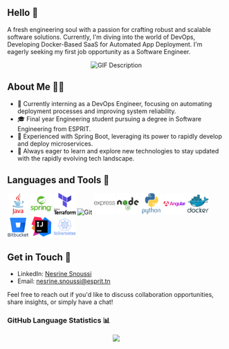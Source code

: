 ## Hello 👋

A fresh engineering soul with a passion for crafting robust and scalable software solutions. Currently, I'm diving into
the world of DevOps, Developing Docker-Based SaaS for Automated App Deployment. I'm eagerly seeking my first job opportunity as a Software Engineer.
<div align="center">
    <img src="https://media.giphy.com/media/L1R1tvI9svkIWwpVYr/giphy.gif" width="600" height="337" alt="GIF Description">
   
</div>



## About Me 👩‍💻

- 💼 Currently interning as a DevOps Engineer, focusing on automating deployment processes and improving system reliability.
- 🎓 Final year Engineering student pursuing a degree in Software Engineering from ESPRIT.
- 🚀 Experienced with Spring Boot, leveraging its power to rapidly develop and deploy microservices.
- 🌱 Always eager to learn and explore new technologies to stay updated with the rapidly evolving tech landscape.

## Languages and Tools 🚀

<img src="https://github.com/devicons/devicon/blob/master/icons/java/java-original-wordmark.svg" alt="Java" width="50" height="50"> <img src="https://github.com/devicons/devicon/blob/master/icons/spring/spring-original-wordmark.svg" alt="Spring" width="50" height="50"> <img src="https://github.com/devicons/devicon/blob/master/icons/terraform/terraform-original-wordmark.svg" alt="Terraform" width="50" height="50"> <img src="https://git-scm.com/images/logos/downloads/Git-Icon-1788C.png" alt="Git" width="50" height="50"> <img src="https://github.com/devicons/devicon/blob/master/icons/express/express-original-wordmark.svg" alt="Express.js" width="50" height="50"> <img src="https://github.com/devicons/devicon/blob/master/icons/nodejs/nodejs-original-wordmark.svg" alt="Node.js" width="50" height="50"> <img src="https://github.com/devicons/devicon/blob/master/icons/python/python-original-wordmark.svg" alt="Python" width="50" height="50"> <img src="https://github.com/devicons/devicon/blob/master/icons/angular/angular-original-wordmark.svg" alt="Angular" width="50" height="50"> <img src="https://github.com/devicons/devicon/blob/master/icons/docker/docker-original-wordmark.svg" alt="Docker" width="50" height="50"> <img src="https://github.com/devicons/devicon/blob/master/icons/bitbucket/bitbucket-original-wordmark.svg" alt="Bitbucket" width="50" height="50"> <img src="https://github.com/devicons/devicon/blob/master/icons/intellij/intellij-original.svg" alt="intellij" width="50" height="50"> <img src="https://github.com/devicons/devicon/blob/master/icons/kubernetes/kubernetes-line-wordmark.svg" alt="intellij" width="50" height="50">

## Get in Touch 📧

- LinkedIn: [Nesrine Snoussi](https://www.linkedin.com/in/nesrine-snoussi/)
- Email: [nesrine.snoussi@esprit.tn](mailto:youremail@example.com)

Feel free to reach out if you'd like to discuss collaboration opportunities, share insights, or simply have a chat!

### GitHub Language Statistics 📊

<div align="center">
   <img src="https://github-readme-stats.vercel.app/api/top-langs/?username=nesrine-snoussi&layout=compact&theme=vision-friendly-dark" />
</div>

